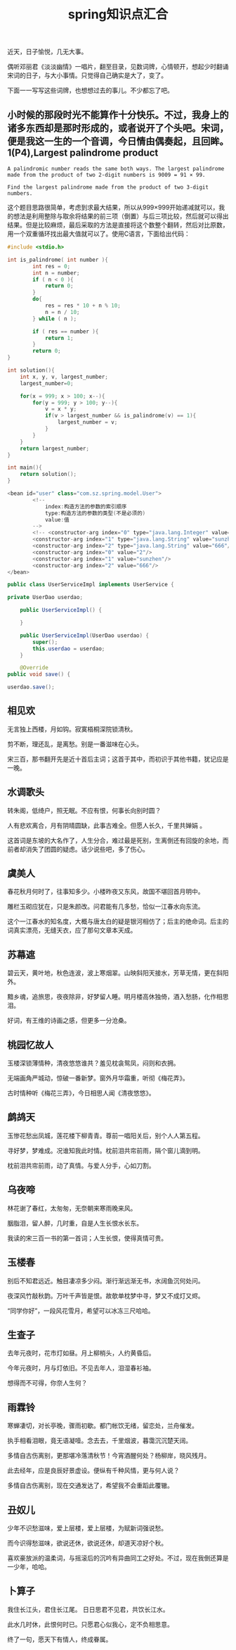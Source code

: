 ﻿---
layout: post
title: spring知识点汇合
description: 好歌献给您，愿您留心底。
category: blog
---

近天，日子愉悦，几无大事。

偶听邓丽君《淡淡幽情》一唱片，翻至目录，见数词牌，心情顿开，想起少时翻诵宋词的日子，与大小事情。只觉得自己确实是大了，变了。

下面一一写写这些词牌，也想想过去的事儿。不少都忘了吧。

小时候的那段时光不能算作十分快乐。不过，我身上的诸多东西却是那时形成的，或者说开了个头吧。宋词，便是我这一生的一个音调，今日情由偶奏起，且回眸。
1(P4),Largest palindrome product
-
```
A palindromic number reads the same both ways. The largest palindrome made from the product of two 2-digit numbers is 9009 = 91 × 99.

Find the largest palindrome made from the product of two 3-digit numbers.
```
这个题目思路很简单，考虑到求最大结果，所以从999×999开始递减就可以，我的想法是利用整除与取余将结果的前三项（倒置）与后三项比较，然后就可以得出结果。但是比较麻烦，最后采取的方法是直接将这个数整个翻转，然后对比原数，用一个双重循环找出最大值就可以了。使用C语言，下面给出代码：
```c
#include <stdio.h>

int is_palindrome( int number ){
        int res = 0;
        int n = number;
        if ( n < 0 ){
            return 0;
        }
        do{
            res = res * 10 + n % 10;
            n = n / 10;
        } while ( n );

        if ( res == number ){
            return 1;
        }
        return 0;
}

int solution(){
    int x, y, v, largest_number;
    largest_number=0;

    for(x = 999; x > 100; x--){
        for(y = 999; y > 100; y--){
            v = x * y;
            if(v > largest_number && is_palindrome(v) == 1){
                largest_number = v;
            }
        }
    }
    return largest_number;
}

int main(){
    return solution();
}
```
```java
<bean id="user" class="com.sz.spring.model.User">
 		<!--  
 			index:构造方法的参数的索引顺序
 			type:构造方法的参数的类型(不是必须的)
 			value:值
 		-->
 		<!-- <constructor-arg index="0" type="java.lang.Integer" value="2"/>
		<constructor-arg index="1" type="java.lang.String" value="sunzhen"/>
		<constructor-arg index="2" type="java.lang.String" value="666"/> -->
		<constructor-arg index="0" value="2"/>
		<constructor-arg index="1" value="sunzhen"/>
		<constructor-arg index="2" value="666"/>		 	
</bean>
```

```java
public class UserServiceImpl implements UserService {

private UserDao userdao;

	public UserServiceImpl() {

	}

	public UserServiceImpl(UserDao userdao) {
		super();
		this.userdao = userdao;
	}

	@Override
public void save() {

userdao.save();
```


相见欢
--
无言独上西楼，月如钩。寂寞梧桐深院锁清秋。

剪不断，理还乱，是离愁。别是一番滋味在心头。

宋三百，那书翻开先是近十首后主词；这首于其中，而初识于其他书籍，犹记应是一晚。

水调歌头
--
转朱阁，低绮户，照无眠。不应有恨，何事长向别时圆？

人有悲欢离合，月有阴晴圆缺，此事古难全。但愿人长久，千里共婵娟 。

这首词是东坡的大名作了，人生分合，难过最是死别，生离倒还有回旋的余地，而前者却消失了团圆的疑虑。话少说些吧，多了伤心。

虞美人
--

春花秋月何时了，往事知多少。小楼昨夜又东风，故国不堪回首月明中。

雕栏玉砌应犹在，只是朱颜改。问君能有几多愁，恰似一江春水向东流。

这个一江春水的知名度，大概与唐太白的疑是银河相仿了；后主的绝命词。后主的词真实漂亮，无缝天衣，应了那句文章本天成。

苏幕遮
--
碧云天，黄叶地，秋色连波，波上寒烟翠。山映斜阳天接水，芳草无情，更在斜阳外。

黯乡魂，追旅思，夜夜除非，好梦留人睡。明月楼高休独倚，酒入愁肠，化作相思泪。

好词，有王维的诗画之感，但更多一分沧桑。

桃园忆故人
--

玉楼深锁薄情种，清夜悠悠谁共？羞见枕衾鸳凤，闷则和衣拥。

无端画角严城动，惊破一番新梦。窗外月华霜重，听彻《梅花弄》。

古时情种听《梅花三弄》，今日相思人闻《清夜悠悠》。

鹧鸪天
--
玉惨花愁出凤城，莲花楼下柳青青。尊前一唱阳关后，别个人人第五程。

寻好梦，梦难成。况谁知我此时情。枕前泪共帘前雨，隔个窗儿滴到明。

枕前泪共帘前雨，动了真情。与爱人分手，心如刀割。

乌夜啼
--
林花谢了春红，太匆匆，无奈朝来寒雨晚来风。

胭脂泪，留人醉，几时重，自是人生长恨水长东。

我读的宋三百一书的第一首词；人生长恨，使得真情可贵。

玉楼春
--
别后不知君远近。触目凄凉多少闷。渐行渐远渐无书，水阔鱼沉何处问。

夜深风竹敲秋韵。万叶千声皆是恨。故欹单枕梦中寻，梦又不成灯又烬。

“同学你好”，一段风花雪月，希望可以冰冻三尺哈哈。

生查子
--
去年元夜时，花市灯如昼。月上柳梢头，人约黄昏后。

今年元夜时，月与灯依旧。不见去年人，泪湿春衫袖。

想得而不可得，你奈人生何？

雨霖铃
--
寒蝉凄切，对长亭晚，骤雨初歇。都门帐饮无绪，留恋处，兰舟催发。

执手相看泪眼，竟无语凝噎。念去去，千里烟波，暮霭沉沉楚天阔。

多情自古伤离别，更那堪冷落清秋节！今宵酒醒何处？杨柳岸，晓风残月。

此去经年，应是良辰好景虚设。便纵有千种风情，更与何人说？

多情自古伤离别，现在交通发达了，希望我不会重蹈此覆辙。

丑奴儿
--
少年不识愁滋味，爱上层楼，爱上层楼，为赋新词强说愁。

而今识得愁滋味，欲说还休，欲说还休，却道天凉好个秋。

喜欢豪放派的温柔词，与摇滚后的沉吟有异曲同工之好处。不过，现在我倒还算是一少年，哈哈。

卜算子
--
我住长江头，君住长江尾。 日日思君不见君，共饮长江水。

此水几时休，此恨何时已。只愿君心似我心，定不负相思意。

终了一句，愿天下有情人，终成眷属。

